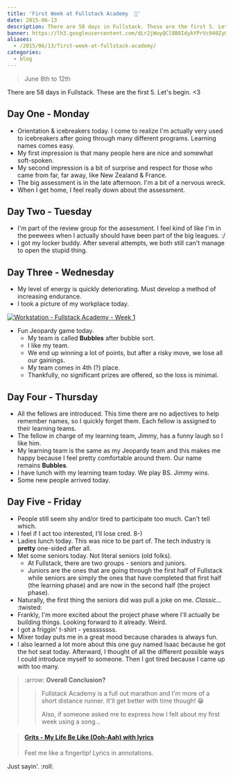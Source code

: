 ```yaml
---
title: 'First Week at Fullstack Academy  💫'
date: 2015-06-13
description: There are 58 days in Fullstack. These are the first 5. Let's begin.
banner: https://lh3.googleusercontent.com/dLr2jWuyQCl8B8IdykYPrVc940ZyOj5RgEgsQO_ZhGLMDYcFfTx6uDHQvzDSOols1Z6r8pdpx8xGHIfswWd5-fGeIqjYxDIlkTrioEJ9r0Q8UQEXNJUJd1rUvs4ompJdBeQHYNUBiuQN2TfZ2OL4jNIkhSJwmQ4EazRLeqcJ1ekGbERJgPIUM9BhfJ0aah37cad7U2-HLDknzC1b8Udr9sto8HhK-FX8Mu_8YzKv6ryWL-QoZHBmO5SCY9dvr7cNMlZ9JBW3zo6yjS6O8UL3m2nw53zcGzzc0WxLQx9oy7tQq6s9mpTUYzdCSG4we4Hd5GwxtqvmA83d0t7tceJebj3NDCWUot_GP6dtsPM8-p-RAhWkyi6GTMl8tOgIiVHHY9pOkAsM5A4Z7EQRuH1YCGH1cJ1BG8IswRdxLB9knZx03PBYTJKoggmur7-fdH8s8a_--wq584uCwu3uKox8Ega8Mq_QxXHN0eZ9v2KnUjzR7N6mgGhA-o4RXhT31MZ-ZjktBl-bZYpPeE7CxnpsZl1Mt_8N1HUZ2pecqbtHjd8tqDLvEdsP5GUYlUvEeOWlb-P7QEcxdY_YLaCSzQwjUQZQ9TyomT3M05bYPmYPm4hH5Nd5kGwpB-58stX6JE2i=w1140-h500-no
aliases:
  - /2015/06/13/first-week-at-fullstack-academy/
categories:
  - blog
---
```


> June 8th to 12th

There are 58 days in Fullstack. These are the first 5. Let's begin. &lt;3

## Day One - Monday

- Orientation & icebreakers today. I come to realize I'm actually very used to icebreakers after going through many different programs. Learning names comes easy.
- My first impression is that many people here are nice and somewhat soft-spoken.
- My second impression is a bit of surprise and respect for those who came from far, far away, like New Zealand & France.
- The big assessment is in the late afternoon. I'm a bit of a nervous wreck.
- When I get home, I feel really down about the assessment.

## Day Two - Tuesday

- I'm part of the review group for the assessment. I feel kind of like I'm in the peewees when I actually should have been part of the big leagues. :/
- I got my locker buddy. After several attempts, we both still can't manage to open the stupid thing.

## Day Three - Wednesday

- My level of energy is quickly deteriorating. Must develop a method of increasing endurance.
- I took a picture of my workplace today.

[![Workstation - Fullstack Academy - Week 1](https://fvcproductions.files.wordpress.com/2015/06/img_0083.jpg?w=660)](https://fvcproductions.files.wordpress.com/2015/06/img_0083.jpg)

- Fun Jeopardy game today.
  - My team is called **Bubbles** after bubble sort.
  - I like my team.
  - We end up winning a lot of points, but after a risky move, we lose all our gainings.
  - My team comes in 4th (?) place.
  - Thankfully, no significant prizes are offered, so the loss is minimal.

## Day Four - Thursday

- All the fellows are introduced. This time there are no adjectives to help remember names, so I quickly forget them. Each fellow is assigned to their learning teams.
- The fellow in charge of my learning team, Jimmy, has a funny laugh so I like him.
- My learning team is the same as my Jeopardy team and this makes me happy because I feel pretty comfortable around them. Our name remains **Bubbles**.
- I have lunch with my learning team today. We play BS. Jimmy wins.
- Some new people arrived today.

## Day Five - Friday

- People still seem shy and/or tired to participate too much. Can't tell which.
- I feel if I act too interested, I'll lose cred. 8-)
- Ladies lunch today. This was nice to be part of. The tech industry is **pretty** one-sided after all.
- Met some seniors today. Not literal seniors (old folks).
  - At Fullstack, there are two groups - seniors and juniors.
  - Juniors are the ones that are going through the first half of Fullstack while seniors are simply the ones that have completed that first half (the learning phase) and are now in the second half (the project phase).
- Naturally, the first thing the seniors did was pull a joke on me. _Classic..._ :twisted:
- Frankly, I'm more excited about the project phase where I'll actually be building things. Looking forward to it already. Weird.
- I got a friggin' t-shirt - yessssssss.
- Mixer today puts me in a great mood because charades is always fun.
- I also learned a lot more about this one guy named Isaac because he got the hot seat today. Afterward, I thought of all the different possible ways I could introduce myself to someone. Then I got tired because I came up with too many.

> :arrow: **Overall Conclusion?**
>
> > Fullstack Academy is a full out marathon and I'm more of a short distance runner. It'll get better with time though! 😁
> >
> > Also, if someone asked me to express how I felt about my first week using a song...

<blockquote class="embedly-card"><h4><a href="https://www.youtube.com/watch?v=t-yCg-0-baE">Grits - My Life Be Like (Ooh-Aah) with lyrics</a></h4><p>Feel me like a fingertip! Lyrics in annotations.</p></blockquote>
<script async src="//cdn.embedly.com/widgets/platform.js" charset="UTF-8"></script>

Just sayin'. :roll:
